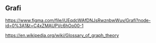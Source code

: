 
## Grafi

https://www.figma.com/file/iUEqdcWAfDNJsRwznbwWuv/Grafi?node-id=0%3A1&t=C4xZMAUPVc6hOo00-1



https://en.wikipedia.org/wiki/Glossary_of_graph_theory